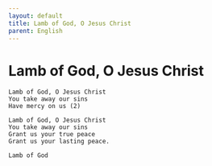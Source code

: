 ```yaml
---
layout: default
title: Lamb of God, O Jesus Christ
parent: English
---
```

# Lamb of God, O Jesus Christ
```
Lamb of God, O Jesus Christ
You take away our sins
Have mercy on us (2)

Lamb of God, O Jesus Christ
You take away our sins
Grant us your true peace
Grant us your lasting peace.
```
`Lamb of God`